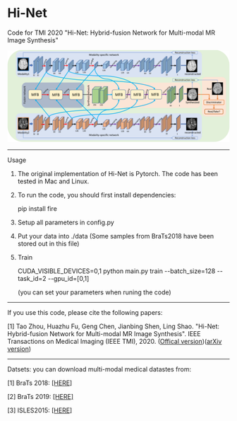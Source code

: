 
# Hi-Net

Code for TMI 2020 "Hi-Net: Hybrid-fusion Network for Multi-modal MR Image Synthesis"


![alt text](./figs/framework.png)


----------------
Usage

1. The original implementation of Hi-Net is Pytorch. The code has been tested in Mac and Linux.
2. To run the code, you should first install dependencies:

   pip install fire
        
3. Setup all parameters in config.py

4. Put your data into ./data (Some samples from BraTs2018 have been stored out in this file)

5. Train
   
   CUDA_VISIBLE_DEVICES=0,1 python main.py train --batch_size=128 --task_id=2 --gpu_id=[0,1]
   
   
   (you can set your parameters when runing the code)
   

----------------

If you use this code, please cite the following papers:

[1] Tao Zhou, Huazhu Fu, Geng Chen, Jianbing Shen, Ling Shao. "Hi-Net: Hybrid-fusion Network for Multi-modal MR Image Synthesis". IEEE Transactions on Medical Imaging (IEEE TMI), 2020. ([Offical version](https://ieeexplore.ieee.org/abstract/document/9004544))([arXiv version](https://arxiv.org/pdf/2002.05000.pdf))



----------------
Datsets: you can download multi-modal medical datastes from:

[1] BraTs 2018: [[HERE]](https://www.med.upenn.edu/sbia/brats2018/data.html)

[2] BraTs 2019: [[HERE]](https://www.med.upenn.edu/cbica/brats2019/data.html)

[3] ISLES2015: [[HERE]](http://www.isles-challenge.org/ISLES2015/)



